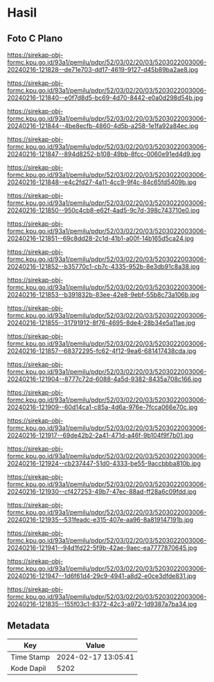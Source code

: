 # Hasil

## Foto C Plano

https://sirekap-obj-formc.kpu.go.id/93a1/pemilu/pdpr/52/03/02/20/03/5203022003006-20240216-121828--de71e703-dd17-4619-9127-d45b89ba2ae8.jpg

https://sirekap-obj-formc.kpu.go.id/93a1/pemilu/pdpr/52/03/02/20/03/5203022003006-20240216-121840--e0f7d8d5-bc69-4d70-8442-e0a0d298d54b.jpg

https://sirekap-obj-formc.kpu.go.id/93a1/pemilu/pdpr/52/03/02/20/03/5203022003006-20240216-121844--4be8ecfb-4860-4d5b-a258-1e1fa92a84ec.jpg

https://sirekap-obj-formc.kpu.go.id/93a1/pemilu/pdpr/52/03/02/20/03/5203022003006-20240216-121847--894d8252-b108-49bb-8fcc-0060e91ed4d9.jpg

https://sirekap-obj-formc.kpu.go.id/93a1/pemilu/pdpr/52/03/02/20/03/5203022003006-20240216-121848--e4c2fd27-4a11-4cc9-9f4c-84c65fd5409b.jpg

https://sirekap-obj-formc.kpu.go.id/93a1/pemilu/pdpr/52/03/02/20/03/5203022003006-20240216-121850--950c4cb8-e62f-4ad5-9c7d-398c743710e0.jpg

https://sirekap-obj-formc.kpu.go.id/93a1/pemilu/pdpr/52/03/02/20/03/5203022003006-20240216-121851--69c8dd28-2c1d-41b1-a00f-14b165d5ca24.jpg

https://sirekap-obj-formc.kpu.go.id/93a1/pemilu/pdpr/52/03/02/20/03/5203022003006-20240216-121852--b35770c1-cb7c-4335-952b-8e3db91c8a38.jpg

https://sirekap-obj-formc.kpu.go.id/93a1/pemilu/pdpr/52/03/02/20/03/5203022003006-20240216-121853--b391832b-83ee-42e8-9ebf-55b8c73a106b.jpg

https://sirekap-obj-formc.kpu.go.id/93a1/pemilu/pdpr/52/03/02/20/03/5203022003006-20240216-121855--31791912-8f76-4695-8de4-28b34e5a11ae.jpg

https://sirekap-obj-formc.kpu.go.id/93a1/pemilu/pdpr/52/03/02/20/03/5203022003006-20240216-121857--68372295-fc62-4f12-9ea6-681417438cda.jpg

https://sirekap-obj-formc.kpu.go.id/93a1/pemilu/pdpr/52/03/02/20/03/5203022003006-20240216-121904--8777c72d-6088-4a5d-9382-8435a708c166.jpg

https://sirekap-obj-formc.kpu.go.id/93a1/pemilu/pdpr/52/03/02/20/03/5203022003006-20240216-121909--60d14ca1-c85a-4d6a-976e-7fcca066e70c.jpg

https://sirekap-obj-formc.kpu.go.id/93a1/pemilu/pdpr/52/03/02/20/03/5203022003006-20240216-121917--69de42b2-2a41-471d-a46f-9b104f9f7b01.jpg

https://sirekap-obj-formc.kpu.go.id/93a1/pemilu/pdpr/52/03/02/20/03/5203022003006-20240216-121924--cb237447-51d0-4333-be55-9accbbba810b.jpg

https://sirekap-obj-formc.kpu.go.id/93a1/pemilu/pdpr/52/03/02/20/03/5203022003006-20240216-121930--cf427253-49b7-47ec-88ad-ff28a6c09fdd.jpg

https://sirekap-obj-formc.kpu.go.id/93a1/pemilu/pdpr/52/03/02/20/03/5203022003006-20240216-121935--531feadc-e315-407e-aa96-8a819147191b.jpg

https://sirekap-obj-formc.kpu.go.id/93a1/pemilu/pdpr/52/03/02/20/03/5203022003006-20240216-121941--94d1fd22-5f9b-42ae-9aec-ea7777870645.jpg

https://sirekap-obj-formc.kpu.go.id/93a1/pemilu/pdpr/52/03/02/20/03/5203022003006-20240216-121947--1d6f61d4-29c9-4941-a8d2-e0ce3dfde831.jpg

https://sirekap-obj-formc.kpu.go.id/93a1/pemilu/pdpr/52/03/02/20/03/5203022003006-20240216-121835--155f03c1-8372-42c3-a972-1d9387a7ba34.jpg


## Metadata

| Key        | Value               |
| ---------- | ------------------- |
| Time Stamp | 2024-02-17 13:05:41 |
| Kode Dapil | 5202                |



